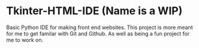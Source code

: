 # Tkinter-HTML-IDE (Name is a WIP)
Basic Python IDE for making front end websites.
This project is more meant for me to get familar with Git and Github.
As well as being a fun project for me to work on.
